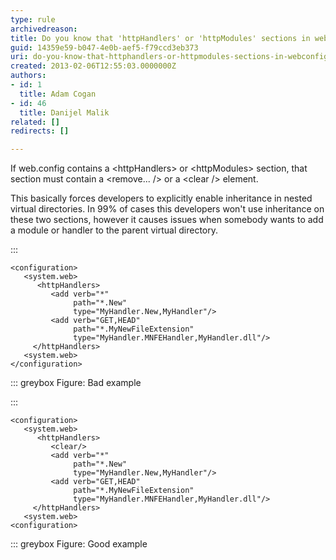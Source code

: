 ```yaml
---
type: rule
archivedreason: 
title: Do you know that 'httpHandlers' or 'httpModules' sections in web.config must contain a 'remove' or 'clear' element?
guid: 14359e59-b047-4e0b-aef5-f79ccd3eb373
uri: do-you-know-that-httphandlers-or-httpmodules-sections-in-webconfig-must-contain-a-remove-or-clear-element
created: 2013-02-06T12:55:03.0000000Z
authors:
- id: 1
  title: Adam Cogan
- id: 46
  title: Danijel Malik
related: []
redirects: []

---
```


If web.config contains a &lt;httpHandlers&gt; or &lt;httpModules&gt; section, that section must contain a &lt;remove... /&gt; or a &lt;clear /&gt; element.

This basically forces developers to explicitly enable inheritance in nested virtual directories. In 99% of cases this developers won't use inheritance on these two sections, however it causes issues when somebody wants to add a module or handler to the parent virtual directory.

<!--endintro-->



:::


```
<configuration>
   <system.web>
      <httpHandlers>
         <add verb="*" 
              path="*.New" 
              type="MyHandler.New,MyHandler"/>
         <add verb="GET,HEAD" 
              path="*.MyNewFileExtension" 
              type="MyHandler.MNFEHandler,MyHandler.dll"/>
     </httpHandlers>
   <system.web>
</configuration>
```


::: greybox
Figure: Bad example


:::


```
<configuration>
   <system.web>
      <httpHandlers>
         <clear/>
         <add verb="*" 
              path="*.New" 
              type="MyHandler.New,MyHandler"/>
         <add verb="GET,HEAD" 
              path="*.MyNewFileExtension" 
              type="MyHandler.MNFEHandler,MyHandler.dll"/>
     </httpHandlers>
   <system.web>
<configuration>
```


::: greybox
Figure: Good example
